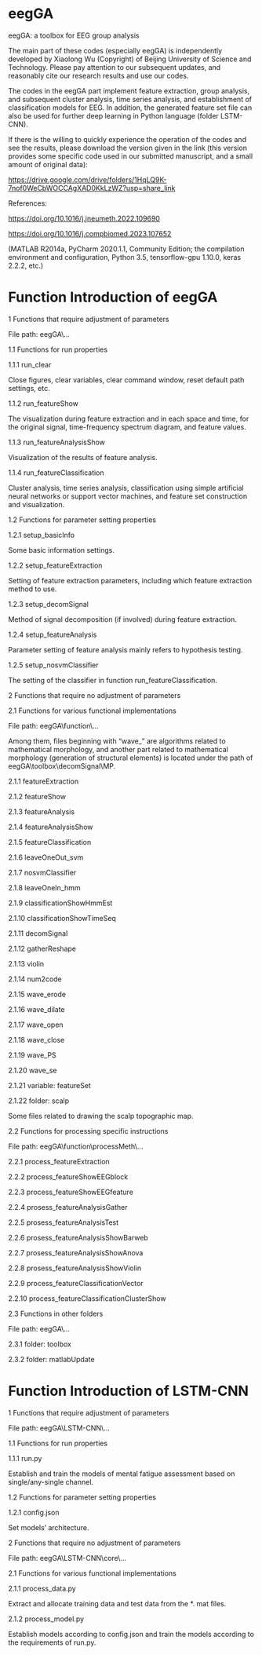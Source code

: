 # eegGA

eegGA: a toolbox for EEG group analysis


The main part of these codes (especially eegGA) is independently developed by Xiaolong Wu (Copyright) of Beijing University of Science and Technology. Please pay attention to our subsequent updates, and reasonably cite our research results and use our codes.

The codes in the eegGA part implement feature extraction, group analysis, and subsequent cluster analysis, time series analysis, and establishment of classification models for EEG. In addition, the generated feature set file can also be used for further deep learning in Python language (folder LSTM-CNN).


If there is the willing to quickly experience the operation of the codes and see the results, please download the version given in the link (this version provides some specific code used in our submitted manuscript, and a small amount of original data):

https://drive.google.com/drive/folders/1HqLQ9K-7nof0WeCbWOCCAgXAD0KkLzWZ?usp=share_link


References:

https://doi.org/10.1016/j.jneumeth.2022.109690

https://doi.org/10.1016/j.compbiomed.2023.107652


(MATLAB R2014a, PyCharm 2020.1.1, Community Edition; the compilation environment and configuration, Python 3.5, tensorflow-gpu 1.10.0, keras 2.2.2, etc.)


# Function Introduction of eegGA

1 Functions that require adjustment of parameters

File path: eegGA\…

1.1 Functions for run properties

1.1.1 run_clear

Close figures, clear variables, clear command window, reset default path settings, etc.

1.1.2 run_featureShow

The visualization during feature extraction and in each space and time, for the original signal, time-frequency spectrum diagram, and feature values.

1.1.3 run_featureAnalysisShow

Visualization of the results of feature analysis.

1.1.4 run_featureClassification

Cluster analysis, time series analysis, classification using simple artificial neural networks or support vector machines, and feature set construction and visualization.

1.2 Functions for parameter setting properties

1.2.1 setup_basicInfo

Some basic information settings.

1.2.2 setup_featureExtraction

Setting of feature extraction parameters, including which feature extraction method to use.

1.2.3 setup_decomSignal

Method of signal decomposition (if involved) during feature extraction.

1.2.4 setup_featureAnalysis

Parameter setting of feature analysis mainly refers to hypothesis testing.

1.2.5 setup_nosvmClassifier

The setting of the classifier in function run_featureClassification.

2 Functions that require no adjustment of parameters 

2.1 Functions for various functional implementations

File path: eegGA\function\…

Among them, files beginning with “wave_” are algorithms related to mathematical morphology, and another part related to mathematical morphology (generation of structural elements) is located under the path of eegGA\toolbox\decomSignal\MP\.

2.1.1 featureExtraction

2.1.2 featureShow

2.1.3 featureAnalysis

2.1.4 featureAnalysisShow

2.1.5 featureClassification

2.1.6 leaveOneOut_svm

2.1.7 nosvmClassifier

2.1.8 leaveOneIn_hmm

2.1.9 classificationShowHmmEst

2.1.10 classificationShowTimeSeq

2.1.11 decomSignal

2.1.12 gatherReshape

2.1.13 violin

2.1.14 num2code

2.1.15 wave_erode

2.1.16 wave_dilate

2.1.17 wave_open

2.1.18 wave_close

2.1.19 wave_PS

2.1.20 wave_se

2.1.21 variable: featureSet

2.1.22 folder: scalp

Some files related to drawing the scalp topographic map.

2.2 Functions for processing specific instructions

File path: eegGA\function\processMeth\…

2.2.1 process_featureExtraction

2.2.2 process_featureShowEEGblock

2.2.3 process_featureShowEEGfeature

2.2.4 prosess_featureAnalysisGather

2.2.5 prosess_featureAnalysisTest

2.2.6 prosess_featureAnalysisShowBarweb

2.2.7 prosess_featureAnalysisShowAnova

2.2.8 prosess_featureAnalysisShowViolin

2.2.9 process_featureClassificationVector

2.2.10 process_featureClassificationClusterShow

2.3 Functions in other folders

File path: eegGA\…

2.3.1 folder: toolbox

2.3.2 folder: matlabUpdate


# Function Introduction of LSTM-CNN

1 Functions that require adjustment of parameters

File path: eegGA\LSTM-CNN\…

1.1 Functions for run properties

1.1.1 run.py

Establish and train the models of mental fatigue assessment based on single/any-single channel.

1.2 Functions for parameter setting properties

1.2.1 config.json

Set models’ architecture.

2 Functions that require no adjustment of parameters

File path: eegGA\LSTM-CNN\core\…

2.1 Functions for various functional implementations

2.1.1 process_data.py

Extract and allocate training data and test data from the *. mat files.

2.1.2 process_model.py

Establish models according to config.json and train the models according to the requirements of run.py.
